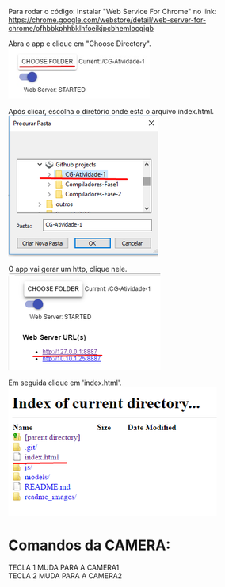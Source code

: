 Para rodar o código:
Instalar "Web Service For Chrome" no link:<br/>
https://chrome.google.com/webstore/detail/web-server-for-chrome/ofhbbkphhbklhfoeikjpcbhemlocgigb

Abra o app e clique em "Choose Directory".<br />
![Alt text](/readme_images/folder.jpg?raw=true)<br/>

Após clicar, escolha o diretório onde está o arquivo index.html.<br />
![Alt text](/readme_images/folder2.jpg?raw=true)<br/>

O app vai gerar um http, clique nele.<br />
![Alt text](/readme_images/folder3.jpg?raw=true)<br/>

Em seguida clique em 'index.html'.<br/>
![Alt text](/readme_images/folder4.jpg?raw=true)<br />

# Comandos da CAMERA:
TECLA 1 MUDA PARA A CAMERA1 <br />
TECLA 2 MUDA PARA A CAMERA2 <br />
